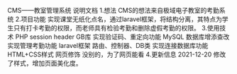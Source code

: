 CMS——教室管理系统
说明文档
1.想法
CMS的想法来自极域电子教室的考勤系统
2.项目功能
实现课堂无纸化点名，通过laravel框架，将结构分离，其特点为学生只有打卡考勤的权限，而老师具有检验考勤和删除虚假考勤的权限。
3.使用技术
PHP		session header GB库	实现验证码、重定向功能
MySQL		数据库增添查改	实现管理考勤功能
laravel框架	路由、控制器、DB类	实现连接数据库功能
HTML+CSS样式	网页修饰		没别的，为了网页能看
4.更新信息
2021-12-20
修改了样式，增加页面美化度。